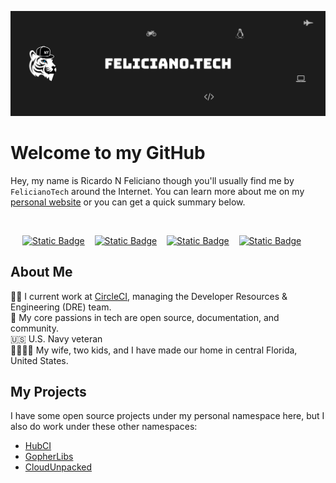 ![Banner Picture](banner.png)

# Welcome to my GitHub

Hey, my name is Ricardo N Feliciano though you'll usually find me by `FelicianoTech` around the Internet.
You can learn more about me on my [personal website](https://www.feliciano.tech) or you can get a quick summary below.

<br />

<p align="center">
	<a href="https://nanobyte.cafe/@FelicianoTech"><img alt="Static Badge" src="https://img.shields.io/badge/MASTODON-%23595aff?style=for-the-badge&logo=mastodon&logoColor=white"></a>&nbsp;&nbsp;&nbsp;
	<a href="https://www.threads.net/@felicianotech/"><img alt="Static Badge" src="https://img.shields.io/badge/threads-%23bc2a8d?&style=for-the-badge&logo=instagram&logoColor=white"></a>&nbsp;&nbsp;&nbsp;
	<a href="https://www.instagram.com/felicianotech/"><img alt="Static Badge" src="https://img.shields.io/badge/instagram-%238a3ab9?&style=for-the-badge&logo=instagram&logoColor=white"></a>&nbsp;&nbsp;&nbsp;
	<a href="https://www.linkedin.com/in/ricardofeliciano/"><img alt="Static Badge" src="https://img.shields.io/badge/linkedin-%230077B5.svg?&style=for-the-badge&logo=linkedin&logoColor=white"></a>&nbsp;&nbsp;&nbsp;&nbsp;&nbsp;
</p>


## About Me

:technologist: I current work at [CircleCI](https://circleci.com), managing the Developer Resources & Engineering (DRE) team.  
:green_heart: My core passions in tech are open source, documentation, and community.  
:us: U.S. Navy veteran  
:family_man_woman_girl_boy: My wife, two kids, and I have made our home in central Florida, United States.


## My Projects

I have some open source projects under my personal namespace here, but I also do work under these other namespaces:

- [HubCI](https://github.com/hubci)
- [GopherLibs](https://github.com/gopherlibs)
- [CloudUnpacked](https://github.com/cloud-unpacked)
